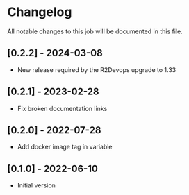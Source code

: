 # Changelog
All notable changes to this job will be documented in this file.

## [0.2.2] - 2024-03-08
* New release required by the R2Devops upgrade to 1.33

## [0.2.1] - 2023-02-28
* Fix broken documentation links

## [0.2.0] - 2022-07-28
* Add docker image tag in variable 
## [0.1.0] - 2022-06-10
* Initial version